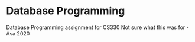 # Database Programming

Database Programming assignment for CS330
Not sure what this was for - Asa 2020
